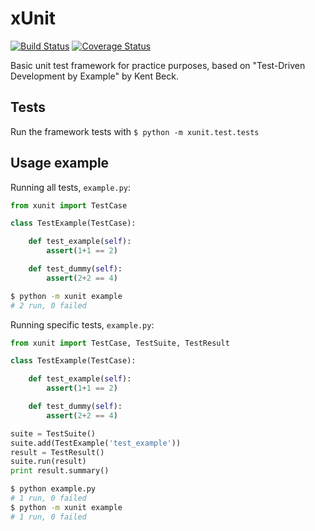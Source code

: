 # xUnit
[![Build Status](https://travis-ci.org/diegoguimaraes/xUnit.svg)](https://travis-ci.org/diegoguimaraes/xUnit)
[![Coverage Status](https://img.shields.io/coveralls/diegoguimaraes/xUnit.svg)](https://coveralls.io/r/diegoguimaraes/xUnit?branch=master)

Basic unit test framework for practice purposes, based on "Test-Driven Development by Example" by Kent Beck.

## Tests
Run the framework tests with `$ python -m xunit.test.tests`


## Usage example

Running all tests, `example.py`:

```Python
from xunit import TestCase

class TestExample(TestCase):

    def test_example(self):
        assert(1+1 == 2)

    def test_dummy(self):
        assert(2+2 == 4)
```

```bash
$ python -m xunit example
# 2 run, 0 failed
```

Running specific tests, `example.py`:

```Python
from xunit import TestCase, TestSuite, TestResult

class TestExample(TestCase):

    def test_example(self):
        assert(1+1 == 2)

    def test_dummy(self):
        assert(2+2 == 4)

suite = TestSuite()
suite.add(TestExample('test_example'))
result = TestResult()
suite.run(result)
print result.summary()

```

```sh
$ python example.py
# 1 run, 0 failed
$ python -m xunit example
# 1 run, 0 failed
```
